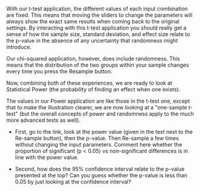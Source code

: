 With our t-test application, the different values of each input combination are fixed. This means that moving the sliders to change the parameters will always show the exact same results when coming back to the original settings. By interacting with this t-test application you should really get a sense of how the sample size, standard deviation, and effect size relate to the p-value in the absence of any uncertainty that randomness might introduce. 

Our chi-squared application, however, does include randomness. This means that the distribution of the two groups within your sample changes every time you press the Resample button.

Now, combining both of these experiences, we are ready to look at Statistical Power (the probability of finding an effect when one exists).

The values in our Power application are like those in the t-test one, except that to make the illustration clearer, we are now looking at a "one-sample t-test" (but the overall concepts of power and randomness apply to the much more advanced tests as well).

*	First, go to the link, look at the power value (given in the text next to the Re-sample button), then the p-value. Then Re-sample a few times without changing the input parameters. Comment here whether the proportion of significant (p < 0.05) vs non-significant differences is in line with the power value.

*	Second, how does the 95% confidence interval relate to the p-value presented at the top? Can you guess whether the p-value is less than 0.05 by just looking at the confidence interval?
